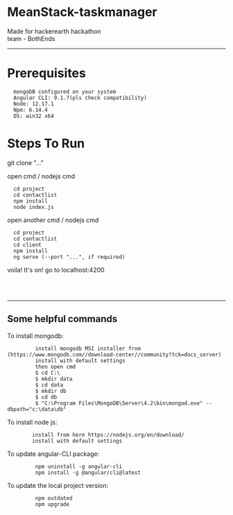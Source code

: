# MeanStack-taskmanager
Made for hackerearth hackathon  
team - BothEnds
<hr>  

# Prerequisites  
      mongoDB configured on your system
      Angular CLI: 9.1.7(pls check compatibility)
      Node: 12.17.1
      Npm: 6.14.4 
      OS: win32 x64

#  Steps To Run  

  git clone "..."
      
  open cmd / nodejs cmd  
  
      cd project
      cd contactlist
      npm install
      node index.js
        
        
  open another cmd / nodejs cmd  
  
      cd project
      cd contactlist
      cd client
      npm install
      ng serve (--port "...", if required)
      
 voila! It's on!
 go to localhost:4200
  
<br>
<br>
<hr>  

## Some helpful commands  


To install mongodb:
  
             install mongodb MSI installer from (https://www.mongodb.com//download-center//community?tck=docs_server)
             install with default settings  
             then open cmd
             $ cd C:\  
             $ mkdir data
             $ cd data
             $ mkdir db
             $ cd db 
             $ "C:\Program Files\MongoDB\Server\4.2\bin\mongod.exe" --dbpath="c:\data\db"  
             
To install node js:  

            install from here https://nodejs.org/en/download/             
            install with default settings

To update angular-CLI package:  

             npm uninstall -g angular-cli  
             npm install -g @angular/cli@latest

To update the local project version:  

             npm outdated
             npm upgrade               

